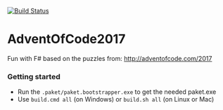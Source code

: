 
[![Build Status](https://travis-ci.org/MecuSorin/AdventOfCode2017.svg?branch=master)](https://travis-ci.org/MecuSorin/AdventOfCode2017)

# AdventOfCode2017

Fun with F# based on the puzzles from: http://adventofcode.com/2017


### Getting started

- Run the `.paket/paket.bootstrapper.exe` to get the needed paket.exe
- Use `build.cmd all` (on Windows) or `build.sh all` (on Linux or Mac)
